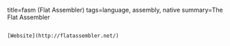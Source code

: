 title=fasm (Flat Assembler)
tags=language, assembly, native
summary=The Flat Assembler
~~~~~~

[Website](http://flatassembler.net/)
